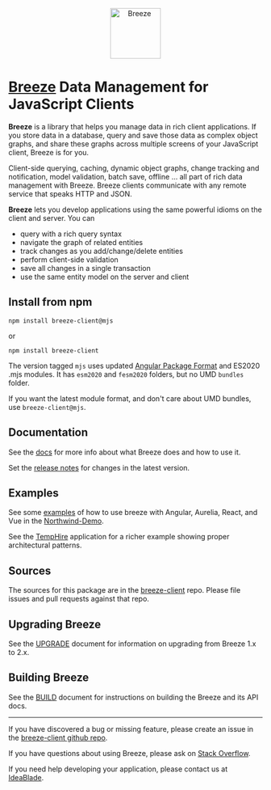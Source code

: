 <p align="center"><a href="http://www.getbreezenow.com/" target="_blank"><img src="http://breeze.github.io/images/logos/BreezeJsB.png" alt="Breeze" width="100"/></a></p>

# [Breeze](http://breeze.github.io/doc-main/) Data Management for JavaScript Clients  

**Breeze** is a library that helps you manage data in rich client applications. If you store data in a database, query and save those data as complex object graphs, and share these graphs across multiple screens of your JavaScript client, Breeze is for you.

Client-side querying, caching, dynamic object graphs, change tracking and notification, model validation, batch save, offline … all part of rich data management with Breeze.  Breeze clients communicate with any remote service that speaks HTTP and JSON.

**Breeze** lets you develop applications using the same powerful idioms on the client and server. You can

- query with a rich query syntax
- navigate the graph of related entities
- track changes as you add/change/delete entities
- perform client-side validation
- save all changes in a single transaction
- use the same entity model on the server and client

## Install from npm

    npm install breeze-client@mjs
or 

    npm install breeze-client

The version tagged `mjs` uses updated [Angular Package Format](https://docs.google.com/document/d/1CZC2rcpxffTDfRDs6p1cfbmKNLA6x5O-NtkJglDaBVs/preview) and ES2020 .mjs modules.  It has `esm2020` and `fesm2020` folders, but no UMD `bundles` folder.  

If you want the latest module format, and don't care about UMD bundles, use `breeze-client@mjs`.

## Documentation 

See the [docs](http://breeze.github.io/doc-js/features.html) for more info about what Breeze does and how to use it.

Set the [release notes](http://breeze.github.io/doc-js/release-notes.html) for changes in the latest version.

## Examples

See some [examples](https://github.com/Breeze/northwind-demo) of how to use breeze with Angular, Aurelia, React, and Vue in the [Northwind-Demo](https://github.com/Breeze/northwind-demo).

See the [TempHire](https://github.com/Breeze/temphire.angular) application for a richer example showing proper architectural patterns.

## Sources

The sources for this package are in the [breeze-client](https://github.com/Breeze/breeze-client) repo.  Please file issues and pull requests against that repo.

## Upgrading Breeze

See the [UPGRADE](https://github.com/Breeze/breeze-client/blob/master/UPGRADE.md) document for information on upgrading from Breeze 1.x to 2.x.

## Building Breeze

See the [BUILD](https://github.com/Breeze/breeze-client/blob/master/BUILD.md) document for instructions on building the Breeze and its API docs.

<hr>

If you have discovered a bug or missing feature, please create an issue in the [breeze-client github repo](https://github.com/Breeze/breeze-client).

If you have questions about using Breeze, please ask on [Stack Overflow](https://stackoverflow.com/questions/tagged/breeze).

If you need help developing your application, please contact us at [IdeaBlade](mailto:info@ideablade.com).
